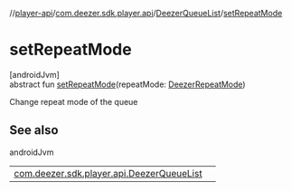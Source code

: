 //[player-api](../../../index.md)/[com.deezer.sdk.player.api](../index.md)/[DeezerQueueList](index.md)/[setRepeatMode](set-repeat-mode.md)

# setRepeatMode

[androidJvm]\
abstract fun [setRepeatMode](set-repeat-mode.md)(repeatMode: [DeezerRepeatMode](../../com.deezer.sdk.player.model/-deezer-repeat-mode/index.md))

Change repeat mode of the queue

## See also

androidJvm

| | |
|---|---|
| [com.deezer.sdk.player.api.DeezerQueueList](get-allowed-repeat-modes.md) |  |
